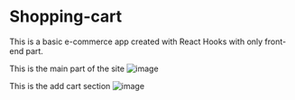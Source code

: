 # Shopping-cart
This is a basic e-commerce app created with React Hooks with only front-end part. 

This is the main part of the site
![image](https://user-images.githubusercontent.com/90669430/180637859-8922f63d-81b6-4b60-92ea-d75bd086091b.png)

This is the add cart section
![image](https://user-images.githubusercontent.com/90669430/180637882-08fd9810-c4e0-4243-89ea-c7a88bc06355.png)

